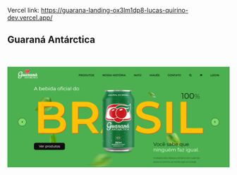 Vercel link: https://guarana-landing-ox3lm1dp8-lucas-quirino-dev.vercel.app/

## Guaraná Antárctica

<br>

![Guaraná Antárctica exemple](assets/img/readme.png)